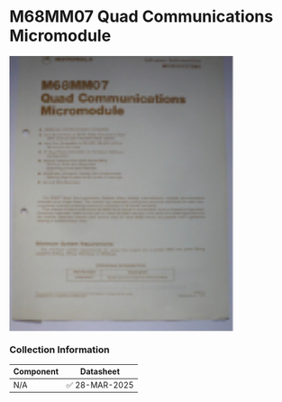 #  M68MM07 Quad Communications Micromodule
<img src="/images/M68MM07.1.png" width="400" align="center">


### Collection Information

| Component | Datasheet |
|--         |--         |
| N/A |:white_check_mark: 28-MAR-2025 |




